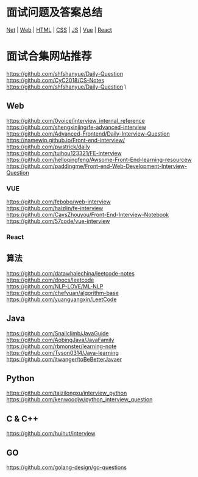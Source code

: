 # 面试问题及答案总结
[Net](./Net.md) |
[Web](./Web.md) |
[HTML](./HTML.md) |
[CSS](./CSS.md) |
[JS](./JS.md) |
[Vue](./VUE.md) |
[React](./React.md)
# 面试合集网站推荐
https://github.com/shfshanyue/Daily-Question \
https://github.com/CyC2018/CS-Notes \
https://github.com/shfshanyue/Daily-Question \
## Web
https://github.com/0voice/interview_internal_reference \
https://github.com/shengxinjing/fe-advanced-interview \
https://github.com/Advanced-Frontend/Daily-Interview-Question \
https://namewjp.github.io/Front-end-interview/ \
https://github.com/pwstrick/daily \
https://github.com/tuihou123321/FE-interview \
https://github.com/helloqingfeng/Awsome-Front-End-learning-resourcew \
https://github.com/paddingme/Front-end-Web-Development-Interview-Question
### VUE
https://github.com/febobo/web-interview \
https://github.com/haizlin/fe-interview \
https://github.com/CavsZhouyou/Front-End-Interview-Notebook \
https://github.com/57code/vue-interview
### React

## 算法
https://github.com/datawhalechina/leetcode-notes \
https://github.com/doocs/leetcode \
https://github.com/NLP-LOVE/ML-NLP \
https://github.com/chefyuan/algorithm-base \
https://github.com/yuanguangxin/LeetCode

## Java
https://github.com/Snailclimb/JavaGuide \
https://github.com/AobingJava/JavaFamily \
https://github.com/rbmonster/learning-note \
https://github.com/Tyson0314/Java-learning \
https://github.com/itwanger/toBeBetterJavaer

## Python
https://github.com/taizilongxu/interview_python \
https://github.com/kenwoodjw/python_interview_question

## C & C++
https://github.com/huihut/interview

## GO
https://github.com/golang-design/go-questions
